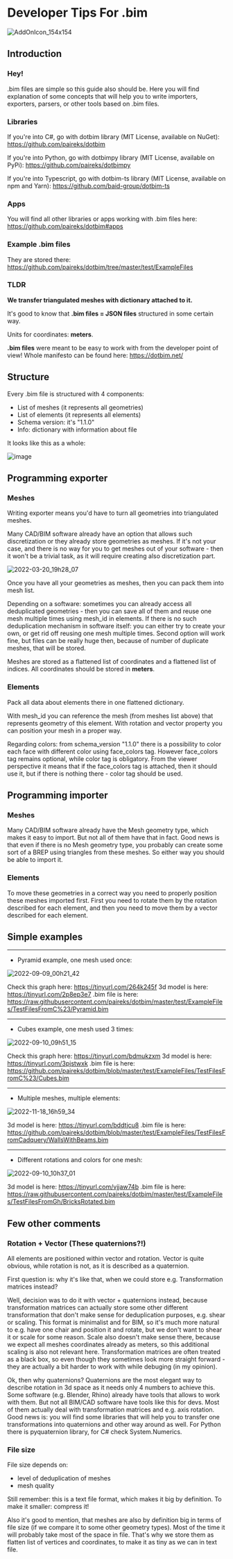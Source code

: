 # Developer Tips For .bim

![AddOnIcon_154x154](https://user-images.githubusercontent.com/47977819/218050814-161846d1-0c13-401d-a060-9ca6a53806ce.png)

## Introduction

### Hey!

.bim files are simple so this guide also should be. Here you will find explanation of some concepts that will help you to write importers, exporters, parsers, or other tools based on .bim files.

### Libraries

If you're into C#, go with dotbim library (MIT License, available on NuGet): https://github.com/paireks/dotbim

If you're into Python, go with dotbimpy library (MIT License, available on PyPi): https://github.com/paireks/dotbimpy

If you're into Typescript, go with dotbim-ts library (MIT License, available on npm and Yarn): https://github.com/baid-group/dotbim-ts

### Apps

You will find all other libraries or apps working with .bim files here: https://github.com/paireks/dotbim#apps

### Example .bim files

They are stored there: https://github.com/paireks/dotbim/tree/master/test/ExampleFiles

### TLDR

**We transfer triangulated meshes with dictionary attached to it.**

It's good to know that **.bim files = JSON files** structured in some certain way.

Units for coordinates: **meters**.

**.bim files** were meant to be easy to work with from the developer point of view! Whole manifesto can be found here: https://dotbim.net/

## Structure

Every .bim file is structured with 4 components:

- List of meshes (it represents all geometries)
- List of elements (it represents all elements)
- Schema version: it's "1.1.0"
- Info: dictionary with information about file

It looks like this as a whole:

![image](https://user-images.githubusercontent.com/4988604/216430744-4b06030c-72e7-4d18-ac30-e5b90ac598f5.png)

## Programming exporter

### Meshes

Writing exporter means you'd have to turn all geometries into triangulated meshes.

Many CAD/BIM software already have an option that allows such discretization or they already store geometries as meshes. If it's not your case, and there is no way for you to get meshes out of your software - then it won't be a trivial task, as it will require creating also discretization part.

![2022-03-20_19h28_07](https://user-images.githubusercontent.com/47977819/159177177-c2817d7a-3cbf-4dcc-b6b4-8a92ec6b8dc6.png)

Once you have all your geometries as meshes, then you can pack them into mesh list.

Depending on a software: sometimes you can already access all deduplicated geometries - then you can save all of them and reuse one mesh multiple times using mesh_id in elements. If there is no such deduplication mechanism in software itself: you can either try to create your own, or get rid off reusing one mesh multiple times. Second option will work fine, but files can be really huge then, because of number of duplicate meshes, that will be stored.

Meshes are stored as a flattened list of coordinates and a flattened list of indices. All coordinates should be stored in **meters**.

### Elements

Pack all data about elements there in one flattened dictionary. 

With mesh_id you can reference the mesh (from meshes list above) that represents geometry of this element. With rotation and vector property you can position your mesh in a proper way.

Regarding colors: from schema_version "1.1.0" there is a possibility to color each face with different color using face_colors tag. However face_colors tag remains optional, while color tag is obligatory. From the viewer perspective it means that if the face_colors tag is attached, then it should use it, but if there is nothing there - color tag should be used.

## Programming importer

### Meshes

Many CAD/BIM software already have the Mesh geometry type, which makes it easy to import. But not all of them have that in fact. Good news is that even if there is no Mesh geometry type, you probably can create some sort of a BREP using triangles from these meshes. So either way you should be able to import it.

### Elements

To move these geometries in a correct way you need to properly position these meshes imported first. First you need to rotate them by the rotation described for each element, and then you need to move them by a vector described for each element.

## Simple examples

***

- Pyramid example, one mesh used once:

![2022-09-09_00h21_42](https://user-images.githubusercontent.com/47977819/189474834-cbb7c947-accc-4122-840a-bf15b3c0c3db.png)

Check this graph here: https://tinyurl.com/264k245f
3d model is here: https://tinyurl.com/2p8ep3e7
.bim file is here: https://raw.githubusercontent.com/paireks/dotbim/master/test/ExampleFiles/TestFilesFromC%23/Pyramid.bim

***

- Cubes example, one mesh used 3 times:

![2022-09-10_09h51_15](https://user-images.githubusercontent.com/47977819/189474683-f0ed009a-9dd6-446d-a8e3-a7467ced17a2.png)

Check this graph here: https://tinyurl.com/bdmukzxm
3d model is here: https://tinyurl.com/3pjstwxk
.bim file is here: https://github.com/paireks/dotbim/blob/master/test/ExampleFiles/TestFilesFromC%23/Cubes.bim

***

- Multiple meshes, multiple elements:

![2022-11-18_16h59_34](https://user-images.githubusercontent.com/47977819/202747617-07d5cc3a-fc20-4305-a384-ba30a98630ed.png)

3d model is here: https://tinyurl.com/bddtjcu8
.bim file is here: https://github.com/paireks/dotbim/blob/master/test/ExampleFiles/TestFilesFromCadquery/WallsWithBeams.bim

***

- Different rotations and colors for one mesh:

![2022-09-10_10h37_01](https://user-images.githubusercontent.com/47977819/189476123-0e3f4248-4fce-4cc9-91ff-4c1364970b4b.png)

3d model is here: https://tinyurl.com/vjjaw74b
.bim file is here: https://raw.githubusercontent.com/paireks/dotbim/master/test/ExampleFiles/TestFilesFromGh/BricksRotated.bim

## Few other comments

### Rotation + Vector (These quaternions?!)

All elements are positioned within vector and rotation. Vector is quite obvious, while rotation is not, as it is described as a quaternion.

First question is: why it's like that, when we could store e.g. Transformation matrices instead?

Well, decision was to do it with vector + quaternions instead, because transformation matrices can actually store some other different transformation that don't make sense for deduplication purposes, e.g. shear or scaling. This format is minimalist and for BIM, so it's much more natural to e.g. have one chair and position it and rotate, but we don't want to shear it or scale for some reason. Scale also doesn't make sense there, because we expect all meshes coordinates already as meters, so this additional scaling is also not relevant here. Transformation matrices are often treated as a black box, so even though they sometimes look more straight forward - they are actually a bit harder to work with while debuging (in my opinion).

Ok, then why quaternions? Quaternions are the most elegant way to describe rotation in 3d space as it needs only 4 numbers to achieve this. Some software (e.g. Blender, Rhino) already have tools that allows to work with them. But not all BIM/CAD software have tools like this for devs. Most of them actually deal with transformation matrices and e.g. axis rotation. Good news is: you will find some libraries that will help you to transfer one transformations into quaternions and other way around as well. For Python there is pyquaternion library, for C# check System.Numerics.

### File size

File size depends on:

- level of deduplication of meshes
- mesh quality

Still remember: this is a text file format, which makes it big by definition. To make it smaller: compress it!

Also it's good to mention, that meshes are also by definition big in terms of file size (if we compare it to some other geometry types). Most of the time it will probably take most of the space in file. That's why we store them as flatten list of vertices and coordinates, to make it as tiny as we can in text file.
